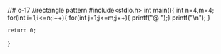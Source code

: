 //# c-17
//rectangle pattern
#include<stdio.h>
int main(){
    int n=4,m=4;
    for(int i=1;i<=n;i++){
        for(int j=1;j<=m;j++){
            printf("@  ");}
            printf("\n");
        }
        
    return 0;
}
